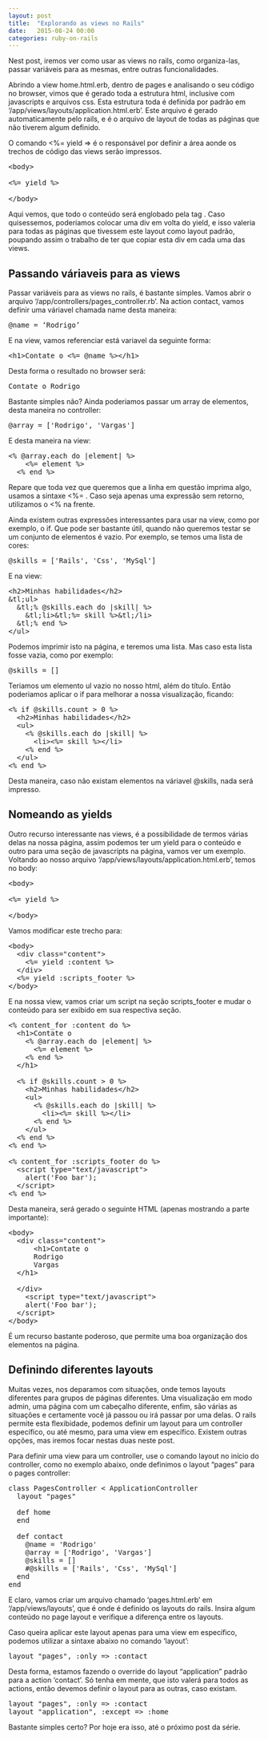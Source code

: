 ```yaml
---
layout: post
title:  "Explorando as views no Rails"
date:   2015-08-24 00:00
categories: ruby-on-rails
---
```


Nest post, iremos ver como usar as views no rails, como organiza-las, passar variáveis para as mesmas, entre outras funcionalidades.

Abrindo a view home.html.erb, dentro de pages e analisando o seu código no browser, vimos que é gerado toda a estrutura html, inclusive com javascripts e arquivos css. Esta estrutura toda é definida por padrão em ‘/app/views/layouts/application.html.erb’. Este arquivo é gerado automaticamente pelo rails, e é o arquivo de layout de todas as páginas que não tiverem algum definido.

O comando <%= yield => é o responsável por definir a área aonde os trechos de código das views serão impressos.

<pre>
&lt;body&gt;

<%= yield %>

&lt;/body&gt;
</pre>

Aqui vemos, que todo o conteúdo será englobado pela tag <body>. Caso quisessemos, poderiamos colocar uma div em volta do yield, e isso valeria para todas as páginas que tivessem este layout como layout padrão, poupando assim o trabalho de ter que copiar esta div em cada uma das views.

## Passando váriaveis para as views 

Passar variáveis para as views no rails, é bastante simples. Vamos abrir o arquivo ‘/app/controllers/pages_controller.rb’. Na action contact, vamos definir uma váriavel chamada name desta maneira:

<pre>@name = ‘Rodrigo’</pre>

E na view, vamos referenciar está variavel da seguinte forma:

<pre>
&lt;h1&gt;Contate o &lt;%= @name %>&lt;/h1&gt;
</pre>

Desta forma o resultado no browser será:

<pre>Contate o Rodrigo</pre>

Bastante simples não? Ainda poderiamos passar um array de elementos, desta maneira no controller:

<pre>
@array = ['Rodrigo', 'Vargas']
</pre>


E desta maneira na view:


<pre>
&lt;% @array.each do |element| %&gt;
    &lt;%= element %&gt;
  &lt;% end %&gt;
</pre>


Repare que toda vez que queremos que a linha em questão imprima algo, usamos a sintaxe <%= . Caso seja apenas uma expressão sem retorno, utilizamos o <%  na frente.



Ainda existem outras expressões interessantes para usar na view, como por exemplo, o if. Que pode ser bastante útil, quando não queremos testar se um conjunto de elementos é vazio. Por exemplo, se temos uma lista de cores:


<pre>
@skills = ['Rails', 'Css', 'MySql']
</pre>


E na view:


<pre>
&lt;h2&gt;Minhas habilidades&lt;/h2&gt;
&tl;ul&gt;
  &tl;% @skills.each do |skill| %&gt;
    &tl;li&gt;&tl;%= skill %&gt;&tl;/li&gt;
  &tl;% end %&gt;
&lt;/ul&gt;
</pre>

Podemos imprimir isto na página, e teremos uma lista. Mas caso esta lista fosse vazia, como por exemplo:

<pre>
@skills = []
</pre>

Teriamos um elemento ul vazio no nosso html, além do título. Então poderiamos aplicar o if para melhorar a nossa visualização, ficando:

<pre>
&lt;% if @skills.count > 0 %&gt;
  &lt;h2&gt;Minhas habilidades&lt;/h2&gt;
  &lt;ul&gt;
    &lt;% @skills.each do |skill| %&gt;
      &lt;li&gt;&lt;%= skill %&gt;&lt;/li&gt;
    &lt;% end %&gt;
  &lt;/ul&gt;
<% end %>
</pre>

Desta maneira, caso não existam elementos na váriavel @skills, nada será impresso.

## Nomeando as yields

Outro recurso interessante nas views, é a possibilidade de termos várias delas na nossa página, assim podemos ter um yield para o conteúdo e outro para uma seção de javascripts na página, vamos ver um exemplo. Voltando ao nosso arquivo ‘/app/views/layouts/application.html.erb’, temos no body:

<pre>
&lt;body&gt;

&lt;%= yield %&gt;

&lt;/body&gt;
</pre>

Vamos modificar este trecho para:

<pre>
&lt;body&gt;
  &lt;div class="content"&gt;
    &lt;%= yield :content %&gt;
  &lt;/div&gt;
  &lt;%= yield :scripts_footer %&gt;
&lt;/body&gt;
</pre>

E na nossa view, vamos criar um script na seção scripts_footer e mudar o conteúdo para ser exibido em sua respectiva seção.

<pre>
&lt;% content_for :content do %&gt;
  &lt;h1&gt;Contate o 
    &lt;% @array.each do |element| %&gt;
      &lt;%= element %&gt;
    &lt;% end %&gt;
  &lt;/h1&gt;

  &lt;% if @skills.count &gt; 0 %&gt;
    &lt;h2&gt;Minhas habilidades&lt;/h2&gt;
    &lt;ul&gt;
      &lt;% @skills.each do |skill| %&gt;
        &lt;li&gt;&lt;%= skill %&gt;&lt;/li&gt;
      &lt;% end %&gt;
    &lt;/ul&gt;
  &lt;% end %&gt;
&lt;% end %&gt;

&lt;% content_for :scripts_footer do %&gt;
  &lt;script type="text/javascript"&gt;
    alert('Foo bar');
  &lt;/script&gt;
&lt;% end %&gt;
</pre>

Desta maneira, será gerado o seguinte HTML (apenas mostrando a parte importante):

<pre>
&lt;body&gt;
  &lt;div class="content"&gt;
      &lt;h1&gt;Contate o 
      Rodrigo
      Vargas
  &lt;/h1&gt;

  &lt;/div&gt;
    &lt;script type="text/javascript"&gt;
    alert('Foo bar');
  &lt;/script&gt;
&lt;/body&gt;
</pre>

É um recurso bastante poderoso, que permite uma boa organização dos elementos na página. 

## Definindo diferentes layouts

Muitas vezes, nos deparamos com situações, onde temos layouts diferentes para grupos de páginas diferentes. Uma visualização em modo admin, uma página com um cabeçalho diferente, enfim, são várias as situações e certamente você já passou ou irá passar por uma delas. O rails permite esta flexibidade, podemos definir um layout para um controller específico, ou até mesmo, para uma view em específico. Existem outras opções, mas iremos focar nestas duas neste post.

Para definir uma view para um controller, use o comando layout no início do controller, como no exemplo abaixo, onde definimos o layout “pages” para o pages controller:


<pre>class PagesController &lt; ApplicationController
  layout "pages"

  def home
  end

  def contact
    @name = 'Rodrigo'
    @array = ['Rodrigo', 'Vargas']
    @skills = []
    #@skills = ['Rails', 'Css', 'MySql']
  end
end
</pre>

E claro, vamos criar um arquivo chamado ‘pages.html.erb’ em ‘/app/views/layouts’, que é onde é definido os layouts do rails. Insira algum conteúdo no page layout e verifique a diferença entre os layouts.

Caso queira aplicar este layout apenas para uma view em específico, podemos utilizar a sintaxe abaixo no comando ‘layout’:

<pre>
layout "pages", :only => :contact
</pre>

Desta forma, estamos fazendo o override do layout “application” padrão para a action ‘contact’. Só tenha em mente, que isto valerá para todos as actions, então devemos definir o layout para as outras, caso existam.

<pre>
layout "pages", :only => :contact
layout "application", :except => :home
</pre>

Bastante simples certo? Por hoje era isso, até o próximo post da série.
